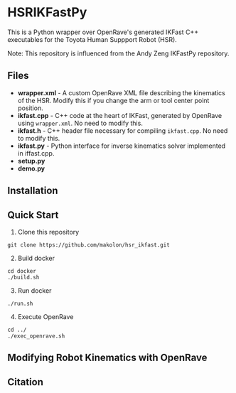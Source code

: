# HSRIKFastPy
This is a Python wrapper over OpenRave's generated IKFast C++ executables for the Toyota Human Suppport Robot (HSR).

Note: This repository is influenced from the Andy Zeng IKFastPy repository.

## Files
- **wrapper.xml** - A custom OpenRave XML file describing the kinematics of the HSR. Modify this if you change the arm or tool center point position.
- **ikfast.cpp** - C++ code at the heart of IKFast, generated by OpenRave using `wrapper.xml`. No need to modify this.
- **ikfast.h** - C++ header file necessary for compiling `ikfast.cpp`. No need to modify this.
- **ikfast.py** - Python interface for inverse kinematics solver implemented in iffast.cpp.
- **setup.py**
- **demo.py**


## Installation


## Quick Start
1. Clone this repository
```
git clone https://github.com/makolon/hsr_ikfast.git
```
2. Build docker
```
cd docker
./build.sh
```
3. Run docker
```
./run.sh
```
4. Execute OpenRave
```
cd ../
./exec_openrave.sh
```

## Modifying Robot Kinematics with OpenRave


## Citation
